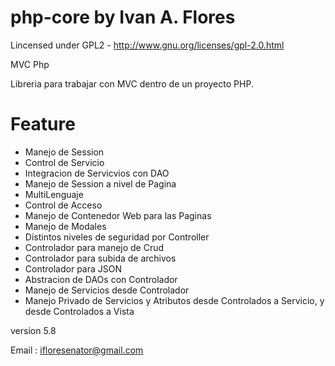 php-core by Ivan A. Flores
========

Lincensed under GPL2 - http://www.gnu.org/licenses/gpl-2.0.html

MVC Php

Libreria para trabajar con MVC dentro de un proyecto PHP.

# Feature

* Manejo de Session
* Control de Servicio
* Integracion de Servicvios con DAO
* Manejo de Session a nivel de Pagina
* MultiLenguaje
* Control de Acceso
* Manejo de Contenedor Web para las Paginas
* Manejo de Modales
* Distintos niveles de seguridad por Controller
* Controlador para manejo de Crud
* Controlador para subida de archivos
* Controlador para JSON
* Abstracion de DAOs con Controlador
* Manejo de Servicios desde Controlador
* Manejo Privado de Servicios y Atributos desde Controlados a Servicio, y desde Controlados a Vista

version 5.8

Email : ifloresenator@gmail.com
